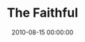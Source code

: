 ---
layout: series
series: "The Faithful"
permalink: "/the-faithful/"
title: The Faithful
date: 2010-08-15 00:00:00
endDate: 2010-09-12 00:00:00
description: "Everybody loves super-heroes. Maybe it's because we're inspired by stories of everyday people moved to action for something they believe in. The Bible has its share of ''super-heroes,'' the faithful, who show us through their actions that faith isn't staticit's life in action. Join us as we take a look at some heroes of faith to learn how to become people of action in our own lives.   "
src: "http://s3.amazonaws.com/crossroads-media/images/legacy/content/90x90_Faithful-1.jpg"
---